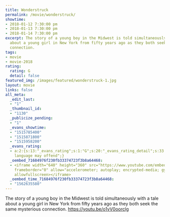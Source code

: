 ```yaml
---
title: Wonderstruck
permalink: /movie/wonderstruck/
showtime:
- 2018-01-12 7:30:00 pm
- 2018-01-13 7:30:00 pm
- 2018-01-14 7:30:00 pm
excerpt: The story of a young boy in the Midwest is told simultaneously with a tale
  about a young girl in New York from fifty years ago as they both seek the same mysterious
  connection.
tags:
- movie
- movie-2018
rating:
  rating: G
  detail: false
featured_img: /images/featured/wonderstruck-1.jpg
layout: movie
links: false
all_meta:
  _edit_last:
  - "1"
  _thumbnail_id:
  - "1130"
  _publicize_pending:
  - "1"
  _evans_showtime:
  - "1515785400"
  - "1515871800"
  - "1515958200"
  _evans_rating:
  - a:2:{s:13:"_evans_rating";s:1:"G";s:20:"_evans_rating_detail";s:33:"Mature theme,
    language may offend";}
  _oembed_71684976f230fb33374723f3b8a64468:
  - <iframe width="640" height="360" src="https://www.youtube.com/embed/o1vV0oorclg?feature=oembed"
    frameborder="0" allow="accelerometer; autoplay; encrypted-media; gyroscope; picture-in-picture"
    allowfullscreen></iframe>
  _oembed_time_71684976f230fb33374723f3b8a64468:
  - "1562635580"
---
```


The story of a young boy in the Midwest is told simultaneously with a tale about a young girl in New York from fifty years ago as they both seek the same mysterious connection. https://youtu.be/o1vV0oorclg